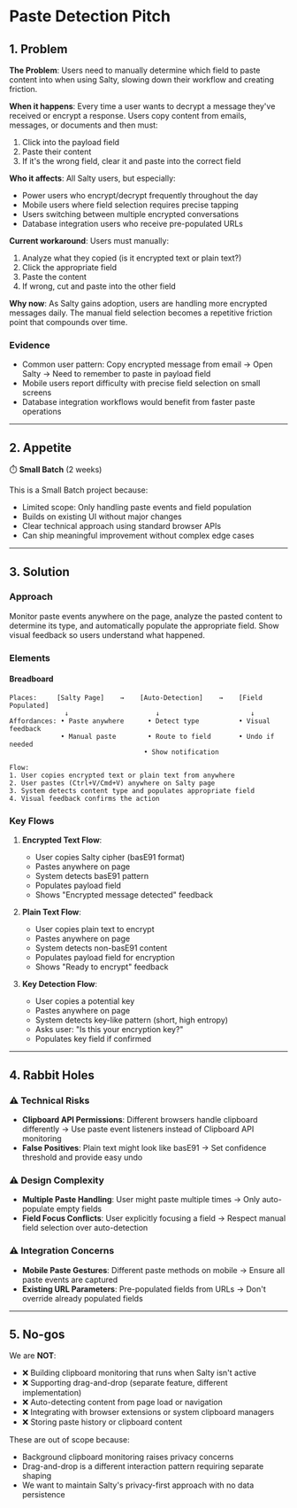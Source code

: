 # Paste Detection Pitch

## 1. Problem

**The Problem**: Users need to manually determine which field to paste content into when using Salty, slowing down their workflow and creating friction.

**When it happens**: Every time a user wants to decrypt a message they've received or encrypt a response. Users copy content from emails, messages, or documents and then must:
1. Click into the payload field
2. Paste their content
3. If it's the wrong field, clear it and paste into the correct field

**Who it affects**: All Salty users, but especially:
- Power users who encrypt/decrypt frequently throughout the day
- Mobile users where field selection requires precise tapping
- Users switching between multiple encrypted conversations
- Database integration users who receive pre-populated URLs

**Current workaround**: Users must manually:
1. Analyze what they copied (is it encrypted text or plain text?)
2. Click the appropriate field
3. Paste the content
4. If wrong, cut and paste into the other field

**Why now**: As Salty gains adoption, users are handling more encrypted messages daily. The manual field selection becomes a repetitive friction point that compounds over time.

### Evidence

- Common user pattern: Copy encrypted message from email → Open Salty → Need to remember to paste in payload field
- Mobile users report difficulty with precise field selection on small screens
- Database integration workflows would benefit from faster paste operations

---

## 2. Appetite

⏱️ **Small Batch** (2 weeks)

This is a Small Batch project because:

- Limited scope: Only handling paste events and field population
- Builds on existing UI without major changes
- Clear technical approach using standard browser APIs
- Can ship meaningful improvement without complex edge cases

---

## 3. Solution

### Approach

Monitor paste events anywhere on the page, analyze the pasted content to determine its type, and automatically populate the appropriate field. Show visual feedback so users understand what happened.

### Elements

#### Breadboard

```
Places:     [Salty Page]    →    [Auto-Detection]    →    [Field Populated]
              ↓                      ↓                       ↓
Affordances: • Paste anywhere      • Detect type          • Visual feedback
             • Manual paste        • Route to field       • Undo if needed
                                  • Show notification

Flow:
1. User copies encrypted text or plain text from anywhere
2. User pastes (Ctrl+V/Cmd+V) anywhere on Salty page
3. System detects content type and populates appropriate field
4. Visual feedback confirms the action
```

### Key Flows

1. **Encrypted Text Flow**: 
   - User copies Salty cipher (basE91 format) 
   - Pastes anywhere on page 
   - System detects basE91 pattern 
   - Populates payload field 
   - Shows "Encrypted message detected" feedback

2. **Plain Text Flow**: 
   - User copies plain text to encrypt
   - Pastes anywhere on page
   - System detects non-basE91 content
   - Populates payload field for encryption
   - Shows "Ready to encrypt" feedback

3. **Key Detection Flow**:
   - User copies a potential key
   - Pastes anywhere on page
   - System detects key-like pattern (short, high entropy)
   - Asks user: "Is this your encryption key?"
   - Populates key field if confirmed

---

## 4. Rabbit Holes

### ⚠️ Technical Risks

- **Clipboard API Permissions**: Different browsers handle clipboard differently → Use paste event listeners instead of Clipboard API monitoring
- **False Positives**: Plain text might look like basE91 → Set confidence threshold and provide easy undo

### ⚠️ Design Complexity

- **Multiple Paste Handling**: User might paste multiple times → Only auto-populate empty fields
- **Field Focus Conflicts**: User explicitly focusing a field → Respect manual field selection over auto-detection

### ⚠️ Integration Concerns

- **Mobile Paste Gestures**: Different paste methods on mobile → Ensure all paste events are captured
- **Existing URL Parameters**: Pre-populated fields from URLs → Don't override already populated fields

---

## 5. No-gos

We are **NOT**:

- ❌ Building clipboard monitoring that runs when Salty isn't active
- ❌ Supporting drag-and-drop (separate feature, different implementation)
- ❌ Auto-detecting content from page load or navigation
- ❌ Integrating with browser extensions or system clipboard managers
- ❌ Storing paste history or clipboard content

These are out of scope because:

- Background clipboard monitoring raises privacy concerns
- Drag-and-drop is a different interaction pattern requiring separate shaping
- We want to maintain Salty's privacy-first approach with no data persistence